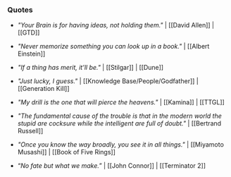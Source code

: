 
### Quotes

- *"Your Brain is for having ideas, not holding them."* |  [[David Allen]] | [[GTD]]

- *"Never memorize something you can look up in a book."* | [[Albert Einstein]]

- *"If a thing has merit, it'll be."* | [[Stilgar]] | [[Dune]]

- *"Just lucky, I guess."* | [[Knowledge Base/People/Godfather]] | [[Generation Kill]]

- *"My drill is the one that will pierce the heavens."* | [[Kamina]] | [[TTGL]]

- *"The fundamental cause of the trouble is that in the modern world the stupid are cocksure while the intelligent are full of doubt."* | [[Bertrand Russell]]

- *"Once you know the way broadly, you see it in all things."* | [[Miyamoto Musashi]] | [[Book of Five Rings]]

- “_No fate but what we make._” | [[John Connor]] | [[Terminator 2]]







